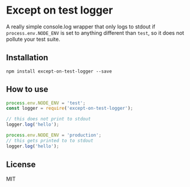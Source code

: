 # Except on test logger


A really simple console.log wrapper that only logs to stdout if `process.env.NODE_ENV` is set to anything different than `test`, so it does not pollute your test suite.

## Installation

`npm install except-on-test-logger --save`

## How to use

```javascript
process.env.NODE_ENV = 'test';
const logger = require('except-on-test-logger');

// this does not print to stdout
logger.log('hello');

process.env.NODE_ENV = 'production';
// this gets printed to to stdout
logger.log('hello');


```

## License

MIT

